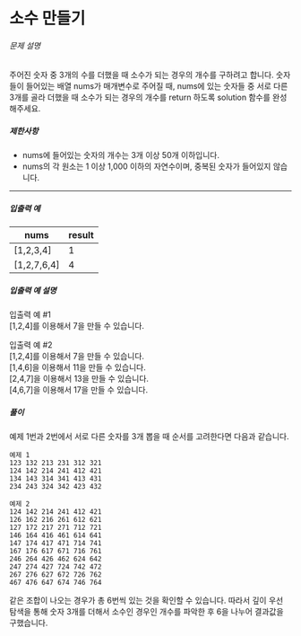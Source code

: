 # 소수 만들기
###### 문제 설명

주어진 숫자 중 3개의 수를 더했을 때 소수가 되는 경우의 개수를 구하려고 합니다. 숫자들이 들어있는 배열 nums가 매개변수로 주어질 때, nums에 있는 숫자들 중 서로 다른 3개를 골라 더했을 때 소수가 되는 경우의 개수를 return 하도록 solution 함수를 완성해주세요.

##### 제한사항

-   nums에 들어있는 숫자의 개수는 3개 이상 50개 이하입니다.
-   nums의 각 원소는 1 이상 1,000 이하의 자연수이며, 중복된 숫자가 들어있지 않습니다.

----------

##### 입출력 예
|nums|result|
|--|--|
|[1,2,3,4]|1|
|[1,2,7,6,4]|4|

##### 입출력 예 설명

입출력 예 #1  
[1,2,4]를 이용해서 7을 만들 수 있습니다.

입출력 예 #2  
[1,2,4]를 이용해서 7을 만들 수 있습니다.  
[1,4,6]을 이용해서 11을 만들 수 있습니다.  
[2,4,7]을 이용해서 13을 만들 수 있습니다.  
[4,6,7]을 이용해서 17을 만들 수 있습니다.

##### 풀이
예제 1번과 2번에서 서로 다른 숫자를 3개 뽑을 때 순서를 고려한다면 다음과 같습니다.
```
예제 1  
123 132 213 231 312 321
124 142 214 241 412 421
134 143 314 341 413 431
234 243 324 342 423 432
  
예제 2
124 142 214 241 412 421
126 162 216 261 612 621
127 172 217 271 712 721
146 164 416 461 614 641
147 174 417 471 714 741
167 176 617 671 716 761
246 264 426 462 624 642
247 274 427 724 742 472
267 276 627 672 726 762
467 476 647 674 746 764
```
같은 조합이 나오는 경우가 총 6번씩 있는 것을 확인할 수 있습니다.
따라서 깊이 우선 탐색을 통해 숫자 3개를 더해서 소수인 경우인 개수를 파악한 후 6을 나누어 결과값을 구했습니다.